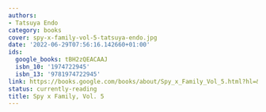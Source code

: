 ```yaml
---
authors:
- Tatsuya Endo
category: books
cover: spy-x-family-vol-5-tatsuya-endo.jpg
date: '2022-06-29T07:56:16.142660+01:00'
ids:
  google_books: tBH2zQEACAAJ
  isbn_10: '1974722945'
  isbn_13: '9781974722945'
link: https://books.google.com/books/about/Spy_x_Family_Vol_5.html?hl=&id=tBH2zQEACAAJ
status: currently-reading
title: Spy x Family, Vol. 5
---
```


